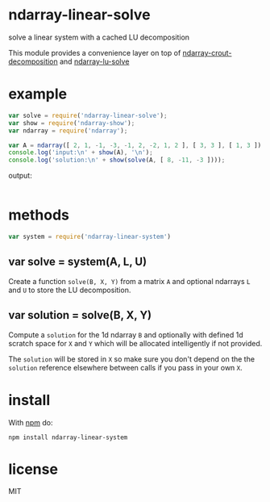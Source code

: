# ndarray-linear-solve

solve a linear system with a cached LU decomposition

This module provides a convenience layer on top of
[ndarray-crout-decomposition](https://npmjs.org/package/ndarray-crout-decomposition)
and
[ndarray-lu-solve](https://npmjs.org/package/ndarray-lu-solve)

# example

``` js
var solve = require('ndarray-linear-solve');
var show = require('ndarray-show');
var ndarray = require('ndarray');

var A = ndarray([ 2, 1, -1, -3, -1, 2, -2, 1, 2 ], [ 3, 3 ], [ 1, 3 ]);
console.log('input:\n' + show(A), '\n');
console.log('solution:\n' + show(solve(A, [ 8, -11, -3 ])));
```

output:

```
```

# methods

``` js
var system = require('ndarray-linear-system')
```

## var solve = system(A, L, U)

Create a function `solve(B, X, Y)` from a matrix `A` and optional ndarrays `L`
and `U` to store the LU decomposition.

## var solution = solve(B, X, Y)

Compute a `solution` for the 1d ndarray `B` and optionally with defined 1d
scratch space for `X` and `Y` which will be allocated intelligently if not
provided.

The `solution` will be stored in `X` so make sure you don't depend on the
the `solution` reference elsewhere between calls if you pass in your own `X`.

# install

With [npm](https://npmjs.org) do:

```
npm install ndarray-linear-system
```

# license

MIT
